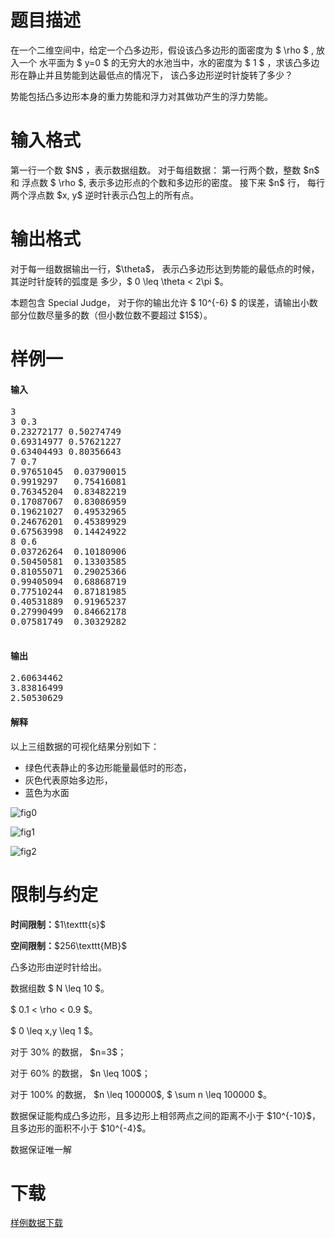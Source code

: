 # 题目描述

<p>在一个二维空间中，给定一个凸多边形，假设该凸多边形的面密度为 $ \rho $ , 放入一个
水平面为 $ y=0 $ 的无穷大的水池当中，水的密度为 $ 1 $ ，求该凸多边形在静止并且势能到达最低点的情况下，
该凸多边形逆时针旋转了多少？</p>
<p>势能包括凸多边形本身的重力势能和浮力对其做功产生的浮力势能。</p>

# 输入格式


<p>第一行一个数 $N$ ，表示数据组数。
对于每组数据：
第一行两个数，整数 $n$ 和 浮点数 $ \rho $, 表示多边形点的个数和多边形的密度。
接下来 $n$ 行， 每行两个浮点数 $x, y$ 逆时针表示凸包上的所有点。</p>

# 输出格式


<p>对于每一组数据输出一行，$\theta$， 表示凸多边形达到势能的最低点的时候，其逆时针旋转的弧度是
多少，$ 0 \leq \theta &lt; 2\pi $。</p>
<p>本题包含 Special Judge， 对于你的输出允许 $ 10^{-6} $ 的误差，请输出小数部分位数尽量多的数（但小数位数不要超过 $15$）。</p>

# 样例一


<h4>输入</h4>
<pre>3
3 0.3
0.23272177 0.50274749
0.69314977 0.57621227
0.63404493 0.80356643
7 0.7
0.97651045  0.03790015
0.9919297   0.75416081
0.76345204  0.83482219
0.17087067  0.83086959
0.19621027  0.49532965
0.24676201  0.45389929
0.67563998  0.14424922
8 0.6
0.03726264  0.10180906
0.50450581  0.13303585
0.81055071  0.29025366
0.99405094  0.68868719
0.77510244  0.87181985
0.40531889  0.91965237
0.27990499  0.84662178
0.07581749  0.30329282

</pre>

<h4>输出</h4>
<p></p><pre>2.60634462
3.83816499
2.50530629
</pre><p></p>
<h4>解释</h4>
<p>以上三组数据的可视化结果分别如下：</p>
<ul><li>绿色代表静止的多边形能量最低时的形态，</li>
<li>灰色代表原始多边形，</li>
<li>蓝色为水面</li>
</ul><p><img src="//img.uoj.ac/problem/159/fig0.png" alt="fig0"/></p>
<p><img src="//img.uoj.ac/problem/159/fig1.png" alt="fig1"/></p>
<p><img src="//img.uoj.ac/problem/159/fig2.png" alt="fig2"/></p>

# 限制与约定


<p><strong>时间限制：</strong>$1\texttt{s}$</p>
<p><strong>空间限制：</strong>$256\texttt{MB}$</p>
<p>凸多边形由逆时针给出。</p>
<p>数据组数 $ N \leq 10 $。</p>
<p>$ 0.1 &lt; \rho &lt; 0.9 $。</p>
<p>$ 0 \leq x,y \leq 1 $。</p>
<p>对于 30% 的数据， $n=3$；</p>
<p>对于 60% 的数据， $n \leq 100$；</p>
<p>对于 100% 的数据， $n \leq 100000$, $ \sum n \leq 100000 $。</p>
<p>数据保证能构成凸多边形，且多边形上相邻两点之间的距离不小于 $10^{-10}$，且多边形的面积不小于 $10^{-4}$。</p>
<p>数据保证唯一解</p>

# 下载


<p><a href="/download.php?type=problem&amp;id=159">样例数据下载</a></p>
